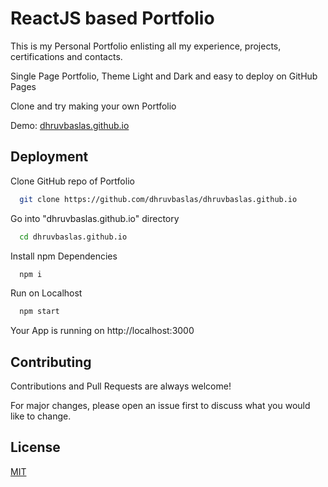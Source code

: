 
# ReactJS based Portfolio 

This is my Personal Portfolio enlisting all my experience, projects, certifications and contacts.

Single Page Portfolio, Theme Light and Dark and easy to deploy on GitHub Pages

Clone and try making your own Portfolio

Demo: [dhruvbaslas.github.io](https://dhruvbaslas.github.io)
## Deployment

Clone GitHub repo of Portfolio

```bash
  git clone https://github.com/dhruvbaslas/dhruvbaslas.github.io
```
Go into "dhruvbaslas.github.io" directory 
```bash
  cd dhruvbaslas.github.io
```
Install npm Dependencies
```bash
  npm i
```
Run on Localhost
```bash
  npm start
```
Your App is running on http://localhost:3000
  
## Contributing

Contributions and Pull Requests are always welcome!

For major changes, please open an issue first to discuss what you would like to change.

  
## License

[MIT](https://choosealicense.com/licenses/mit/)

  
